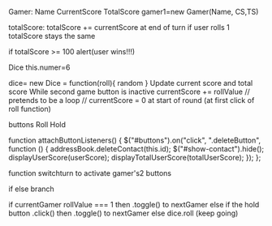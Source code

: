 Gamer:
  Name
  CurrentScore
  TotalScore
gamer1=new Gamer(Name, CS,TS) 

totalScore: totalScore += currentScore at end of turn
if user rolls 1 totalScore stays the same

if totalScore >= 100 alert(user wins!!!)

Dice
  this.numer=6

dice= new Dice = function(roll){
  random
} 
Update current score and total score
While second game button is inactive
currentScore += rollValue // pretends to be a loop // currentScore = 0 at start of round (at first click of roll function) 



buttons Roll Hold

function attachButtonListeners() {
  $("#buttons").on("click", ".deleteButton", function () {
    addressBook.deleteContact(this.id);
    $("#show-contact").hide();
    displayUserScore(userScore);
    displayTotalUserScore(totalUserScore);
  });
};


function switchturn to activate gamer's2 buttons

if else branch 

if currentGamer rollValue === 1
  then .toggle() to nextGamer
else if the hold button .click()
  then .toggle() to nextGamer
else dice.roll (keep going) 